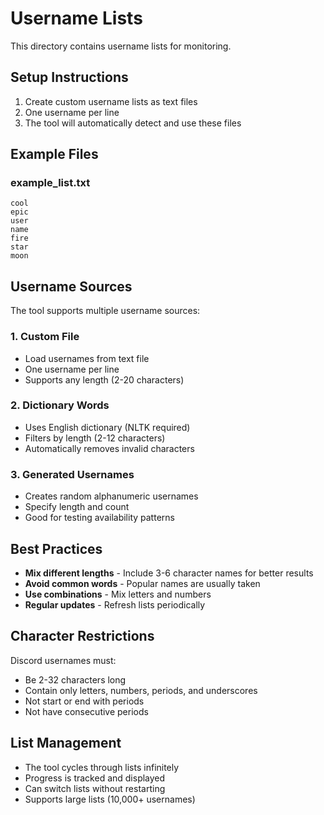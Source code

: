 # Username Lists

This directory contains username lists for monitoring.

## Setup Instructions

1. Create custom username lists as text files
2. One username per line
3. The tool will automatically detect and use these files

## Example Files

### example_list.txt
```
cool
epic
user
name
fire
star
moon
```

## Username Sources

The tool supports multiple username sources:

### 1. Custom File
- Load usernames from text file
- One username per line
- Supports any length (2-20 characters)

### 2. Dictionary Words
- Uses English dictionary (NLTK required)
- Filters by length (2-12 characters)
- Automatically removes invalid characters

### 3. Generated Usernames
- Creates random alphanumeric usernames
- Specify length and count
- Good for testing availability patterns

## Best Practices

- **Mix different lengths** - Include 3-6 character names for better results
- **Avoid common words** - Popular names are usually taken
- **Use combinations** - Mix letters and numbers
- **Regular updates** - Refresh lists periodically

## Character Restrictions

Discord usernames must:
- Be 2-32 characters long
- Contain only letters, numbers, periods, and underscores
- Not start or end with periods
- Not have consecutive periods

## List Management

- The tool cycles through lists infinitely
- Progress is tracked and displayed
- Can switch lists without restarting
- Supports large lists (10,000+ usernames)